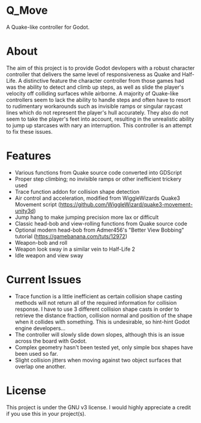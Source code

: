 # Q_Move
A Quake-like controller for Godot.

# About
The aim of this project is to provide Godot devlopers with a robust character controller that delivers the same level of responsiveness as Quake and Half-Life. A distinctive feature the character controller from those games had was the ability to detect and climb up steps, as well as slide the player's velocity off colliding surfaces while airborne. A majority of Quake-like controllers seem to lack the ability to handle steps and often have to resort to rudimentary workarounds such as invisible ramps or singular raycast lines which do not represent the player's hull accurately. They also do not seem to take the player's feet into account, resulting in the unrealistic ability to jump up starcases with nary an interruption. This controller is an attempt to fix these issues.

# Features
  - Various functions from Quake source code converted into GDScript
  - Proper step climbing; no invisible ramps or other inefficient trickery used
  - Trace function addon for collision shape detection
  - Air control and acceleration, modified from WiggleWizards Quake3 Movement script (https://github.com/WiggleWizard/quake3-movement-unity3d)
  - Jump hang to make jumping precision more lax or difficult
  - Classic head-bob and view-rolling functions from Quake source code
  - Optional modern head-bob from Admer456's "Better View Bobbing" tutorial (https://gamebanana.com/tuts/12972)
  - Weapon-bob and roll
  - Weapon look sway in a similar vein to Half-Life 2
  - Idle weapon and view sway

# Current Issues
  - Trace function is a little inefficient as certain collision shape casting methods will not return all of the required information for collision response. I have to use 3 different collision shape casts in order to retrieve the distance fraction, collision normal and position of the shape when it collides with something. This is undesirable, so hint-hint Godot engine developers...
  - The controller will slowly slide down slopes, although this is an issue across the board with Godot.
  - Complex geometry hasn't been tested yet, only simple box shapes have been used so far.
  - Slight collision jitters when moving against two object surfaces that overlap one another.

# License
This project is under the GNU v3 license. I would highly appreciate a credit if you use this in your project(s).
